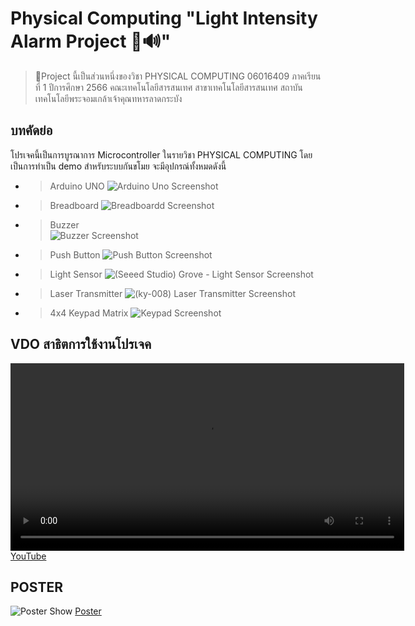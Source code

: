 # Physical Computing "Light Intensity Alarm Project 🚨🔊"

> 📌Project นี้เป็นส่วนหนึ่งของวิชา PHYSICAL COMPUTING 06016409 ภาคเรียนที่ 1 ปีการศึกษา 2566 คณะเทคโนโลยีสารสนเทศ สาขาเทคโนโลยีสารสนเทศ สถาบันเทคโนโลยีพระจอมเกล้าเจ้าคุณทหารลาดกระบัง

## บทคัดย่อ
โปรเจคนี้เป็นการบูรณาการ Microcontroller ในรายวิชา PHYSICAL COMPUTING โดยเป็นการทำเป็น demo สำหรับระบบกันขโมย จะมีอุปกรณ์ทั้งหมดดังนี้

* > Arduino UNO
![Arduino Uno Screenshot](https://github.com/pprwf/PhyCom-Project__LightIntensityAlarm__/blob/main/Picture/Arduino%20Uno.png "Arduino Uno")

* > Breadboard
![Breadboardd Screenshot](https://github.com/pprwf/PhyCom-Project__LightIntensityAlarm__/blob/main/Picture/Breadboard.png "Breadboard")

* > Buzzer       
![Buzzer Screenshot](https://github.com/pprwf/PhyCom-Project__LightIntensityAlarm__/blob/main/Picture/Buzzer.png "Buzzer")

* > Push Button
![Push Button Screenshot](https://github.com/pprwf/PhyCom-Project__LightIntensityAlarm__/blob/main/Picture/Red%20Push%20Button.png "Button")

* > Light Sensor
![(Seeed Studio) Grove - Light Sensor Screenshot](https://github.com/pprwf/PhyCom-Project__LightIntensityAlarm__/blob/main/Picture/Grove%20-%20Light%20Sensor.png "Light Sensor")

* > Laser Transmitter
![(ky-008) Laser Transmitter Screenshot](https://github.com/pprwf/PhyCom-Project__LightIntensityAlarm__/blob/main/Picture/Laser%20Transmitter.png "Laser")

* > 4x4 Keypad Matrix
![Keypad Screenshot](https://github.com/pprwf/PhyCom-Project__LightIntensityAlarm__/blob/main/Picture/Keypad.png "Keypad")



## VDO สาธิตการใช้งานโปรเจค
<video width="630" height="300" src="https://github.com/pprwf/PhyCom-Project__LightIntensityAlarm__/assets/109953609/75f7c482-f76a-4ea6-8d17-f5b4272c935e"></video>
[YouTube](https://youtu.be/GNzjRTAWlpY "Project Video Demo")

## POSTER 
![Poster Show](https://github.com/pprwf/PhyCom-Project__LightIntensityAlarm__/blob/main/Poster/LightAlarm_Pic.png "Post Pic")
[Poster](https://github.com/pprwf/PhyCom-Project__LightIntensityAlarm__/blob/main/Poster/LightAlarm_Print.pdf "Poster")
